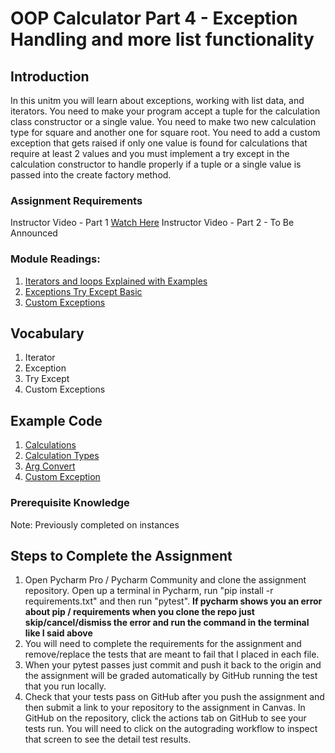 # OOP Calculator Part 4 - Exception Handling and more list functionality

## Introduction

In this unitm you will learn about exceptions, working with list data, and iterators. You need to make your program
accept a tuple for the calculation class constructor or a single value. You need to make two new calculation type for
square and another one for square root. You need to add a custom exception that gets raised if only one value is found
for calculations that require at least 2 values and you must implement a try except in the calculation constructor to
handle properly if a tuple or a single value is passed into the create factory method.

### Assignment Requirements

Instructor Video - Part 1 [Watch Here](https://youtu.be/W3vSEZ9IT8E)
Instructor Video - Part 2 - To Be Announced

### Module Readings:

1. [Iterators and loops Explained with Examples](https://anandology.com/python-practice-book/iterators.html)
2. [Exceptions Try Except Basic](https://pythonbasics.org/try-except/)
3. [Custom Exceptions](https://www.programiz.com/python-programming/user-defined-exception)


## Vocabulary

1. Iterator
2. Exception
3. Try Except
4. Custom Exceptions

## Example Code
1. [Calculations](calculations.png)
2. [Calculation Types](calculation_types.png)
3. [Arg Convert](convert.png)
4. [Custom Exception](custom_exception.png)

### Prerequisite Knowledge

Note: Previously completed on instances

## Steps to Complete the Assignment

1. Open Pycharm Pro / Pycharm Community and clone the assignment repository. Open up a terminal in Pycharm, run "pip
   install -r requirements.txt" and then run "pytest".  **If pycharm shows you an error about pip / requirements when
   you clone the repo just skip/cancel/dismiss the error and run the command in the terminal like I said above**
2. You will need to complete the requirements for the assignment and remove/replace the tests that are meant to fail
   that I placed in each file.
3. When your pytest passes just commit and push it back to the origin and the assignment will be graded automatically by
   GitHub running the test that you run locally.
4. Check that your tests pass on GitHub after you push the assignment and then submit a link to your repository to the
   assignment in Canvas. In GitHub on the repository, click the actions tab on GitHub to see your tests run. You will
   need to click on the autograding workflow to inspect that screen to see the detail test results.


